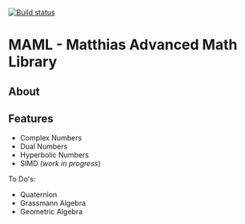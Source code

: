 [![Build status][s1]][av]

[s1]: https://ci.appveyor.com/api/projects/status/8v9a0idnftj5s114?svg=true

[av]: https://ci.appveyor.com/project/matt77hias/MAML
[li]: https://raw.githubusercontent.com/matt77hias/MAML/master/LICENSE.txt

# MAML - Matthias Advanced Math Library

## About

## Features

* Complex Numbers
* Dual Numbers
* Hyperbolic Numbers
* SIMD (*work in progress*)

To Do's:

* Quaternion
* Grassmann Algebra
* Geometric Algebra

